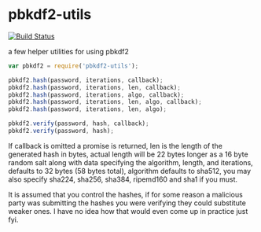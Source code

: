 # pbkdf2-utils

[![Build Status](https://travis-ci.org/calvinmetcalf/pbkdf2-utils.svg)](https://travis-ci.org/calvinmetcalf/pbkdf2-utils)

a few helper utilities for using pbkdf2

```js
var pbkdf2 = require('pbkdf2-utils');

pbkdf2.hash(password, iterations, callback);
pbkdf2.hash(password, iterations, len, callback);
pbkdf2.hash(password, iterations, algo, callback);
pbkdf2.hash(password, iterations, len, algo, callback);
pbkdf2.hash(password, iterations, len, algo);

pbkdf2.verify(password, hash, callback);
pbkdf2.verify(password, hash);
```

If callback is omitted a promise is returned, len is the length of the generated hash in bytes, actual length will be 22 bytes longer as a 16 byte random salt along with data specifying the algorithm, length, and iterations, defaults to 32 bytes (58 bytes total), algorithm defaults to sha512, you may also specify sha224, sha256, sha384, ripemd160 and sha1 if you must.

It is assumed that you control the hashes, if for some reason a malicious party was submitting the hashes you were verifying they could substitute weaker ones.  I have no idea how that would even come up in practice just fyi.
